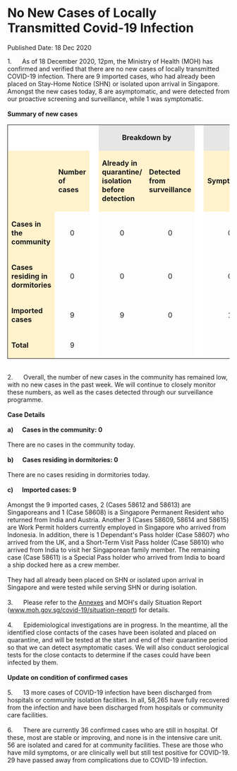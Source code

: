 <html>
    <meta http-equiv="Content-Type" content="text/html; charset=utf-8"/>
    <meta charset="utf-8"/>
    <title>No New Cases of Locally Transmitted Covid-19 Infection</title>
    <body><h1>No New Cases of Locally Transmitted Covid-19 Infection</h1>
    <p>Published Date: 18 Dec 2020</p> 1.&nbsp; &nbsp; &nbsp; As of 18 December 2020, 12pm, the Ministry of Health (MOH) has confirmed and verified that there are no new cases of locally transmitted COVID-19 infection. There are 9 imported cases, who had already been placed on Stay-Home Notice (SHN) or isolated upon arrival in Singapore. Amongst the new cases today, 8 are asymptomatic, and were detected from our proactive screening and surveillance, while 1 was symptomatic.<br><br><strong>Summary of new cases</strong><br><table width="605" bordercolor="#00000a" border="1" rules="GROUPS" frame="VOID" cellspacing="0" cellpadding="7"><colgroup><col width="115"><col width="46"><col width="2"><col width="82"><col width="82"><col width="2"><col width="27"></colgroup><colgroup><col width="41"><col width="82"></colgroup><tbody><tr><td width="115" height="10" bgcolor="#ffffff"><p align="RIGHT">&nbsp;</p></td><td width="46" bgcolor="#ffffff"><p>&nbsp;</p></td><td width="2" valign="TOP" bgcolor="#ffffff"><p>&nbsp;</p></td><td width="178" bgcolor="#e7e6e6" colspan="2"><p align="CENTER"><strong>Breakdown by</strong></p></td><td width="2" valign="TOP" bgcolor="#ffffff"><p>&nbsp;</p></td><td width="27" bgcolor="#e7e6e6" colspan="3"><p align="CENTER"><strong>Breakdown by</strong></p></td></tr><tr><td width="115" height="111" bgcolor="#fff2cc"><p align="RIGHT">&nbsp;</p></td><td width="46" bgcolor="#fff2cc"><p><strong>Number of cases</strong></p></td><td width="2" valign="TOP" bgcolor="#ffffff"><p>&nbsp;</p></td><td width="82" bgcolor="#fff2cc"><p><strong>Already in quarantine/ isolation before detection</strong></p></td><td width="82" bgcolor="#fff2cc"><p><strong>Detected from surveillance</strong></p></td><td width="2" valign="TOP" bgcolor="#ffffff"><p>&nbsp;</p></td><td width="82" bgcolor="#fff2cc" colspan="2"><p><strong>Symptomatic</strong></p></td><td width="82" bgcolor="#fff2cc"><p><strong>Asymptomatic</strong></p></td></tr><tr><td width="115" height="22" bgcolor="#fff2cc"><p><strong>Cases in the community</strong></p></td><td width="46"><p align="CENTER">0</p></td><td width="2" valign="TOP" bgcolor="#ffffff"><p align="CENTER">&nbsp;</p></td><td width="82"><p align="CENTER">0</p></td><td width="82"><p align="CENTER">0</p></td><td width="2" valign="TOP" bgcolor="#ffffff"><p align="CENTER">&nbsp;</p></td><td width="82" colspan="2"><p align="CENTER">0</p></td><td width="82"><p align="CENTER">0</p></td></tr><tr><td width="115" height="22" bgcolor="#fff2cc"><p><strong>Cases residing in dormitories</strong></p></td><td width="46"><p align="CENTER">0</p></td><td width="2" valign="TOP" bgcolor="#ffffff"><p align="CENTER">&nbsp;</p></td><td width="82"><p align="CENTER">0</p></td><td width="82"><p align="CENTER">0</p></td><td width="2" valign="TOP" bgcolor="#ffffff"><p align="CENTER">&nbsp;</p></td><td width="82" colspan="2"><p align="CENTER">0</p></td><td width="82"><p align="CENTER">0</p></td></tr><tr><td width="115" height="22" bgcolor="#fff2cc"><p><strong>Imported cases</strong></p></td><td width="46"><p align="CENTER">9</p></td><td width="2" valign="TOP" bgcolor="#ffffff"><p align="CENTER">&nbsp;</p></td><td width="82"><p align="CENTER">9</p></td><td width="82"><p align="CENTER">0</p></td><td width="2" valign="TOP" bgcolor="#ffffff"><p align="CENTER">&nbsp;</p></td><td width="82" colspan="2"><p align="CENTER">1</p></td><td width="82"><p align="CENTER">8</p></td></tr><tr><td width="115" height="22" bgcolor="#fff2cc"><p><strong>Total</strong></p></td><td width="46"><p align="CENTER">9</p></td><td width="2" valign="TOP" bgcolor="#ffffff"><p align="CENTER">&nbsp;</p></td><td width="82"><p align="CENTER">&nbsp;</p></td><td width="82"><p align="CENTER">&nbsp;</p></td><td width="2" valign="TOP" bgcolor="#ffffff"><p align="CENTER">&nbsp;</p></td><td width="82" colspan="2"><p align="CENTER">&nbsp;</p></td><td width="82"><p align="CENTER">&nbsp;</p></td></tr></tbody></table><br>2.&nbsp;&nbsp;&nbsp;&nbsp;&nbsp; Overall, the number of new cases in the community has remained low, with no new cases in the past week. We will continue to closely monitor these numbers, as well as the cases detected through our surveillance programme.<br><br><strong>Case Details</strong><br><br><strong>a)&nbsp;&nbsp;&nbsp;&nbsp;&nbsp; Cases in the community: 0</strong><br><br>There are no cases in the community today.<br><br><strong>b)&nbsp;&nbsp;&nbsp;&nbsp;&nbsp; Cases residing in dormitories: 0</strong><br><br>There are no cases residing in dormitories today.<br><br><strong>c)&nbsp;&nbsp;&nbsp;&nbsp;&nbsp; Imported cases: 9</strong><br><br>Amongst the 9 imported cases, 2 (Cases 58612 and 58613) are Singaporeans and 1 (Case 58608) is a Singapore Permanent Resident who returned from India and Austria. Another 3 (Cases 58609, 58614 and 58615) are Work Permit holders currently employed in Singapore who arrived from Indonesia. In addition, there is 1 Dependant's Pass holder (Case 58607) who arrived from the UK, and a Short-Term Visit Pass holder (Case 58610) who arrived from India to visit her Singaporean family member. The remaining case (Case 58611) is a Special Pass holder who arrived from India to board a ship docked here as a crew member.<br><br>They had all already been placed on SHN or isolated upon arrival in Singapore and were tested while serving SHN or during isolation.<br><br>3.&nbsp;&nbsp;&nbsp;&nbsp;&nbsp; Please refer to the <a href="/docs/librariesprovider5/pressroom/press-releases/annexes---18-dec-2020.pdf?sfvrsn=7fb34ed3_2" title="Annexes">Annexes</a>&nbsp;and MOH's daily Situation Report (<a href="https://www.moh.gov.sg/covid-19/situation-report" title="" class="" target=""></a><a href="http://www.moh.gov.sg/covid-19/situation-report">www.moh.gov.sg/covid-19/situation-report</a>) for details.<br><br>4.&nbsp;&nbsp;&nbsp;&nbsp;&nbsp; Epidemiological investigations are in progress. In the meantime, all the identified close contacts of the cases have been isolated and placed on quarantine, and will be tested at the start and end of their quarantine period so that we can detect asymptomatic cases. We will also conduct serological tests for the close contacts to determine if the cases could have been infected by them.<br><br><strong>Update on condition of confirmed cases</strong><br><br>5.&nbsp;&nbsp;&nbsp;&nbsp;&nbsp; 13 more cases of COVID-19 infection have been discharged from hospitals or community isolation facilities. In all, 58,265 have fully recovered from the infection and have been discharged from hospitals or community care facilities.<br><br>6.&nbsp;&nbsp;&nbsp;&nbsp;&nbsp; There are currently 36 confirmed cases who are still in hospital. Of these, most are stable or improving, and none is in the intensive care unit. 56 are isolated and cared for at community facilities. These are those who have mild symptoms, or are clinically well but still test positive for COVID-19. 29 have passed away from complications due to COVID-19 infection.<br></body>
</html>